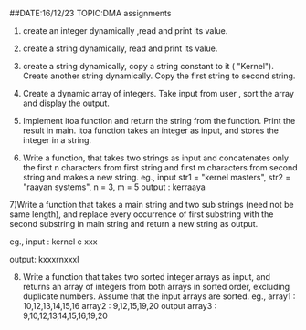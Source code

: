 ##DATE:16/12/23    TOPIC:DMA assignments

1) create an integer dynamically ,read and print its value.

2) create a string dynamically, read and print its value.

3) create a string dynamically, copy a string constant to it ( "Kernel"). Create another string dynamically. Copy the first string to second string.

4) Create a dynamic array of integers. Take input from user , sort the array and display the output.

5) Implement itoa function and return the string from the function. Print the result in main. itoa function takes an integer as input, and stores the integer in a string.

6) Write a function, that takes two strings as input and concatenates only the first n characters from first string and first m characters from second string and makes a new string.
eg., input str1 = "kernel masters", str2 = "raayan systems", n = 3, m = 5
output : kerraaya

7)Write a function that takes a main string and two sub strings (need not be same length), and replace every occurrence of first substring with the second substring in main string and return a new string as output.

eg., input : kernel  e   xxx

output: kxxxrnxxxl

8)  Write a function that takes two sorted integer arrays as input, and returns an array of integers from both arrays in sorted order, excluding duplicate numbers. 
Assume that the input arrays are sorted.
eg., array1 : 10,12,13,14,15,16
array2 : 9,12,15,19,20
output array3 : 9,10,12,13,14,15,16,19,20

